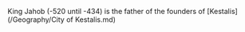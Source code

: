 King Jahob (-520 until -434) is the father of the founders of [Kestalis](/Geography/City of Kestalis.md)
